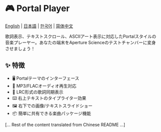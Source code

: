 # 🎮 Portal Player

[English](README_en.md) | [日本語](README_ja.md) | [한국어](README_ko.md) | [简体中文](README.md)

歌詞表示、テキストスクロール、ASCIIアート表示に対応したPortalスタイルの音楽プレーヤー。あなたの端末をAperture Scienceのテストチャンバーに変身させましょう！

## ✨ 特徴

- 🖥️ Portalテーマのインターフェース
- 🎵 MP3/FLACオーディオ再生対応
- 📝 LRC形式の歌詞同期表示
- ⌨️ 右上テキストのタイプライター効果
- 🖼️ 右下での画像/テキストスライドショー
- 📦 簡単に共有できる楽曲パッケージ機能

[... Rest of the content translated from Chinese README ...] 